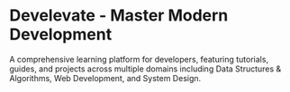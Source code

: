 # Develevate - Master Modern Development

A comprehensive learning platform for developers, featuring tutorials, guides, and projects across multiple domains including Data Structures & Algorithms, Web Development, and System Design.
